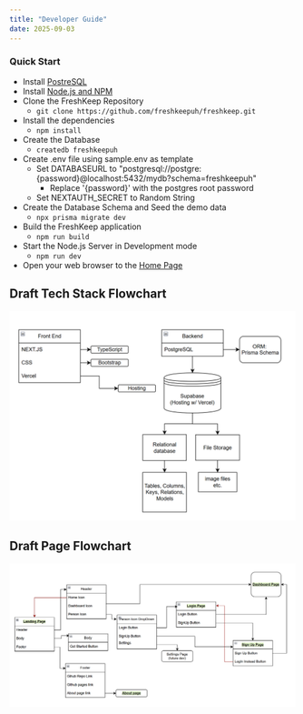 ```yaml
---
title: "Developer Guide"
date: 2025-09-03
---
```

### Quick Start
* Install [PostreSQL](https://www.postgresql.org/download/)
* Install [Node.js and NPM](https://nodejs.org/en/download/)
* Clone the FreshKeep Repository
  * `git clone https://github.com/freshkeepuh/freshkeep.git`
* Install the dependencies
  * `npm install`
* Create the Database
  * `createdb freshkeepuh`
* Create .env file using sample.env as template
  * Set DATABASEURL to "postgresql://postgre:{password}@localhost:5432/mydb?schema=freshkeepuh"
    * Replace '{password}' with the postgres root password
  * Set NEXTAUTH_SECRET to Random String
* Create the Database Schema and Seed the demo data
  * `npx prisma migrate dev`
* Build the FreshKeep application
  * `npm run build`
* Start the Node.js Server in Development mode
  * `npm run dev`
* Open your web browser to the [Home Page](http://localhost:3000)

## Draft Tech Stack Flowchart

<img src="images/draft-tech-stack-flow-chart.png" alt="Tech Stack Flowchart">

## Draft Page Flowchart
<img src="images/draft-page-flow-chart.png" alt="Page Flow Chart">

